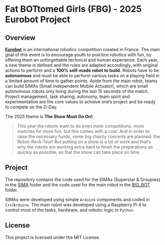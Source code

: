 # Fat BOTtomed Girls (FBG) - 2025 Eurobot Project

## Overview

**[Eurobot](https://www.eurobot.org/eurobot-contest/)** is an international robotics competition created in France.
The main goal of this event is to encourage youth to practice robotics with fun, by offering them an unforgettable technical and human experience.
Each year, a new theme is defined and the rules are adapted accordingly, with original actions to perform and a **100% self-made robot to build**.
Robots have to be **autonomous** and must be able to perform various tasks on a playing field in a limited amount of time to gather points.
Aside from the main robot, teams can build SIMAs (Small Independent Mobile Actuator), which are small autonomous robots only living during the last 15 seconds of the match.
Project management, task sharing, autonomy, team spirit and experimentation are the core values to achieve one’s project and be ready to compete on the D-Day.

The 2025 theme is **The Show Must Go On!**:

> This year the robots want to do even more competitions, more matches for more fun, but this comes with a cost.
> And in order to raise the necessary funds, some big charity concerts are planned: the Robot-Rock-Tour!
> But putting on a show is a lot of work and that’s why the robots are working extra hard to finish the preparations as quickly as possible, so that the show can take place on time.

## Project

The repository contains the code used for the SIMAs (Superstar & Groupies) in the [SIMA](./SIMA) folder and the code used for the main robot in the [BIG_BOT](./BIG_BOT) folder.

SIMAs were developed using simple `Arduino` components and coded in `C++`/`Arduino`.
The main robot was developed using a Raspberry Pi 4 to control most of the tasks, hardware, and robotic logic in `Python`.

## License

This project is licensed under the MIT License.
